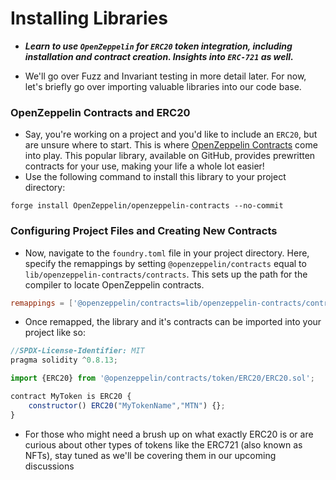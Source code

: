 # Installing Libraries
- ***Learn to use `OpenZeppelin` for `ERC20` token integration, including installation and contract creation. Insights into `ERC-721` as well.***

- We'll go over Fuzz and Invariant testing in more detail later. For now, let's briefly go over importing valuable libraries into our code base.

### OpenZeppelin Contracts and ERC20
- Say, you're working on a project and you'd like to include an `ERC20`, but are unsure where to start. This is where [OpenZeppelin Contracts](https://github.com/OpenZeppelin/openzeppelin-contracts) come into play. This popular library, available on GitHub, provides prewritten contracts for your use, making your life a whole lot easier!
- Use the following command to install this library to your project directory:

```shell
forge install OpenZeppelin/openzeppelin-contracts --no-commit
```

### Configuring Project Files and Creating New Contracts
- Now, navigate to the `foundry.toml` file in your project directory. Here, specify the remappings by setting `@openzeppelin/contracts` equal to `lib/openzeppelin-contracts/contracts`. This sets up the path for the compiler to locate OpenZeppelin contracts.

```toml
remappings = ['@openzeppelin/contracts=lib/openzeppelin-contracts/contracts']
```

- Once remapped, the library and it's contracts can be imported into your project like so:

```js
//SPDX-License-Identifier: MIT
pragma solidity ^0.8.13;

import {ERC20} from '@openzeppelin/contracts/token/ERC20/ERC20.sol';

contract MyToken is ERC20 {
    constructor() ERC20("MyTokenName","MTN") {};
}
```

- For those who might need a brush up on what exactly ERC20 is or are curious about other types of tokens like the ERC721 (also known as NFTs), stay tuned as we'll be covering them in our upcoming discussions
